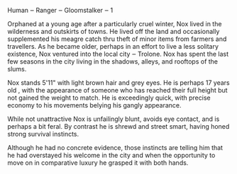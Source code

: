 Human ‒ Ranger ‒ Gloomstalker ‒ 1

Orphaned at a young age after a particularly cruel winter, Nox lived in the wilderness and outskirts of towns. He lived off the land and occasionally supplemented his meagre catch thru theft of minor items from farmers and travellers.  As he became older, perhaps in an effort to live a less solitary existence, Nox ventured into the local city ‒ Trolone. Nox has spent the last few seasons in the city living in the shadows, alleys, and rooftops of the slums.

Nox stands 5'11" with light brown hair and grey eyes. He is perhaps 17 years old , with the appearance of someone who has reached their full height but not gained the weight to match.  He is exceedingly quick, with precise economy to his movements belying his gangly appearance. 

While not unattractive Nox is unfailingly blunt, avoids eye contact, and is perhaps a bit feral. By contrast he is shrewd and street smart, having honed strong survival instincts. 

Although he had no concrete evidence, those instincts are telling him that he had overstayed his welcome in the city and when the opportunity to move on in comparative luxury he grasped it with both hands.